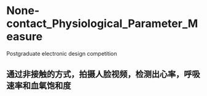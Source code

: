 # None-contact_Physiological_Parameter_Measure
Postgraduate electronic design competition<br/>
## 通过非接触的方式，拍摄人脸视频，检测出心率，呼吸速率和血氧饱和度

